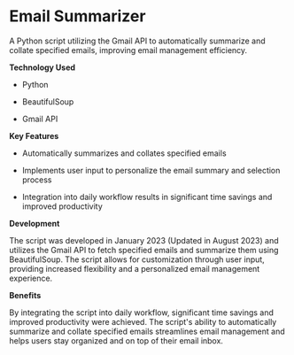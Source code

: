 # Email Summarizer

A Python script utilizing the Gmail API to automatically summarize and collate specified emails, improving email management efficiency.

**Technology Used**

- Python

- BeautifulSoup

- Gmail API

**Key Features**
- Automatically summarizes and collates specified emails

- Implements user input to personalize the email summary and selection process

- Integration into daily workflow results in significant time savings and improved productivity

**Development**

The script was developed in January 2023 (Updated in August 2023) and utilizes the Gmail API to fetch specified emails and summarize them using BeautifulSoup. The script allows for customization through user input, providing increased flexibility and a personalized email management experience.

**Benefits**

By integrating the script into daily workflow, significant time savings and improved productivity were achieved. The script's ability to automatically summarize and collate specified emails streamlines email management and helps users stay organized and on top of their email inbox.
